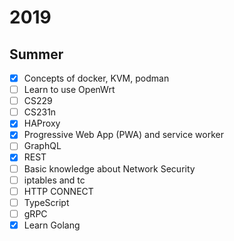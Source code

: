 # 2019

## Summer

* [x] Concepts of docker, KVM, podman
* [ ] Learn to use OpenWrt
* [ ] CS229
* [ ] CS231n
* [x] HAProxy
* [x] Progressive Web App (PWA) and service worker
* [ ] GraphQL
* [x] REST
* [ ] Basic knowledge about Network Security
* [ ] iptables and tc
* [ ] HTTP CONNECT
* [ ] TypeScript
* [ ] gRPC
* [x] Learn Golang
